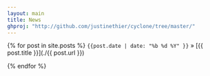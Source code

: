 ```yaml
---
layout: main
title: News
ghproj: "http://github.com/justinethier/cyclone/tree/master/"
---
```


{% for post in site.posts %}
  `{{post.date | date: "%b %d %Y" }}`
  »
  [{{ post.title }}](./{{ post.url }})

{% endfor %}

